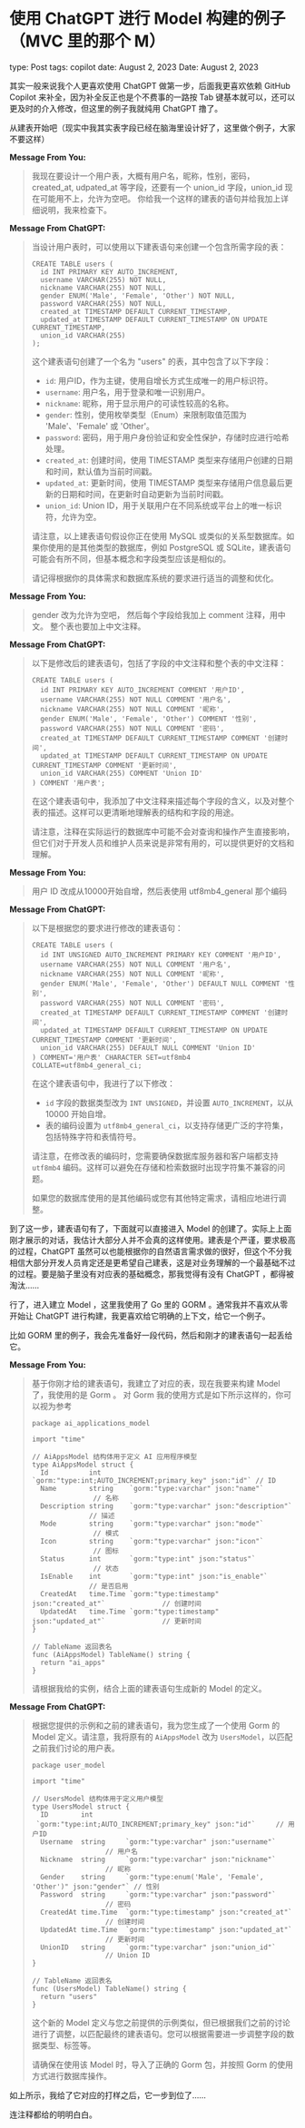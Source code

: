 # 使用 ChatGPT 进行 Model 构建的例子 （MVC 里的那个 M）

type: Post
tags: copilot
date: August 2, 2023
Date: August 2, 2023

其实一般来说我个人更喜欢使用 ChatGPT 做第一步，后面我更喜欢依赖 GitHub Copilot 来补全，因为补全反正也是个不费事的一路按 Tab 键基本就可以，还可以更及时的介入修改，但这里的例子我就纯用 ChatGPT 撸了。

从建表开始吧（现实中我其实表字段已经在脑海里设计好了，这里做个例子，大家不要这样）

****Message From You:****

> 我现在要设计一个用户表，大概有用户名，昵称，性别，密码，created_at, udpated_at 等字段，还要有一个 union_id 字段，union_id 现在可能用不上，允许为空吧。 你给我一个这样的建表的语句并给我加上详细说明，我来检查下。
> 

****Message From ChatGPT:****

> 当设计用户表时，可以使用以下建表语句来创建一个包含所需字段的表：
> 
> 
> ```
> CREATE TABLE users (
>   id INT PRIMARY KEY AUTO_INCREMENT,
>   username VARCHAR(255) NOT NULL,
>   nickname VARCHAR(255) NOT NULL,
>   gender ENUM('Male', 'Female', 'Other') NOT NULL,
>   password VARCHAR(255) NOT NULL,
>   created_at TIMESTAMP DEFAULT CURRENT_TIMESTAMP,
>   updated_at TIMESTAMP DEFAULT CURRENT_TIMESTAMP ON UPDATE CURRENT_TIMESTAMP,
>   union_id VARCHAR(255)
> );
> ```
> 
> 这个建表语句创建了一个名为 "users" 的表，其中包含了以下字段：
> 
> - `id`: 用户ID，作为主键，使用自增长方式生成唯一的用户标识符。
> - `username`: 用户名，用于登录和唯一识别用户。
> - `nickname`: 昵称，用于显示用户的可读性较高的名称。
> - `gender`: 性别，使用枚举类型（Enum）来限制取值范围为 'Male'、'Female' 或 'Other'。
> - `password`: 密码，用于用户身份验证和安全性保护，存储时应进行哈希处理。
> - `created_at`: 创建时间，使用 TIMESTAMP 类型来存储用户创建的日期和时间，默认值为当前时间戳。
> - `updated_at`: 更新时间，使用 TIMESTAMP 类型来存储用户信息最后更新的日期和时间，在更新时自动更新为当前时间戳。
> - `union_id`: Union ID，用于关联用户在不同系统或平台上的唯一标识符，允许为空。
> 
> 请注意，以上建表语句假设你正在使用 MySQL 或类似的关系型数据库。如果你使用的是其他类型的数据库，例如 PostgreSQL 或 SQLite，建表语句可能会有所不同，但基本概念和字段类型应该是相似的。
> 
> 请记得根据你的具体需求和数据库系统的要求进行适当的调整和优化。
> 

****Message From You:****

> gender 改为允许为空吧， 然后每个字段给我加上 comment 注释，用中文。 整个表也要加上中文注释。
> 

****Message From ChatGPT:****

> 以下是修改后的建表语句，包括了字段的中文注释和整个表的中文注释：
> 
> 
> ```
> CREATE TABLE users (
>   id INT PRIMARY KEY AUTO_INCREMENT COMMENT '用户ID',
>   username VARCHAR(255) NOT NULL COMMENT '用户名',
>   nickname VARCHAR(255) NOT NULL COMMENT '昵称',
>   gender ENUM('Male', 'Female', 'Other') COMMENT '性别',
>   password VARCHAR(255) NOT NULL COMMENT '密码',
>   created_at TIMESTAMP DEFAULT CURRENT_TIMESTAMP COMMENT '创建时间',
>   updated_at TIMESTAMP DEFAULT CURRENT_TIMESTAMP ON UPDATE CURRENT_TIMESTAMP COMMENT '更新时间',
>   union_id VARCHAR(255) COMMENT 'Union ID'
> ) COMMENT '用户表';
> ```
> 
> 在这个建表语句中，我添加了中文注释来描述每个字段的含义，以及对整个表的描述。这样可以更清晰地理解表的结构和字段的用途。
> 
> 请注意，注释在实际运行的数据库中可能不会对查询和操作产生直接影响，但它们对于开发人员和维护人员来说是非常有用的，可以提供更好的文档和理解。
> 

****Message From You:****

> 用户 ID 改成从10000开始自增，然后表使用 utf8mb4_general 那个编码
> 

****Message From ChatGPT:****

> 以下是根据您的要求进行修改的建表语句：
> 
> 
> ```
> CREATE TABLE users (
>   id INT UNSIGNED AUTO_INCREMENT PRIMARY KEY COMMENT '用户ID',
>   username VARCHAR(255) NOT NULL COMMENT '用户名',
>   nickname VARCHAR(255) NOT NULL COMMENT '昵称',
>   gender ENUM('Male', 'Female', 'Other') DEFAULT NULL COMMENT '性别',
>   password VARCHAR(255) NOT NULL COMMENT '密码',
>   created_at TIMESTAMP DEFAULT CURRENT_TIMESTAMP COMMENT '创建时间',
>   updated_at TIMESTAMP DEFAULT CURRENT_TIMESTAMP ON UPDATE CURRENT_TIMESTAMP COMMENT '更新时间',
>   union_id VARCHAR(255) DEFAULT NULL COMMENT 'Union ID'
> ) COMMENT='用户表' CHARACTER SET=utf8mb4 COLLATE=utf8mb4_general_ci;
> ```
> 
> 在这个建表语句中，我进行了以下修改：
> 
> - `id` 字段的数据类型改为 `INT UNSIGNED`，并设置 `AUTO_INCREMENT`，以从 10000 开始自增。
> - 表的编码设置为 `utf8mb4_general_ci`，以支持存储更广泛的字符集，包括特殊字符和表情符号。
> 
> 请注意，在修改表的编码时，您需要确保数据库服务器和客户端都支持 `utf8mb4` 编码。这样可以避免在存储和检索数据时出现字符集不兼容的问题。
> 
> 如果您的数据库使用的是其他编码或您有其他特定需求，请相应地进行调整。
> 

到了这一步，建表语句有了，下面就可以直接进入 Model 的创建了。实际上上面刚才展示的对话，我估计大部分人并不会真的这样使用。建表是个严谨，要求极高的过程，ChatGPT 虽然可以也能根据你的自然语言需求做的很好，但这个不分我相信大部分开发人员肯定还是更希望自己建表，这是对业务理解的一个最基础不过的过程。要是脑子里没有对应表的基础概念，那我觉得有没有 ChatGPT ，都得被淘汰……

行了，进入建立 Model ，这里我使用了 Go 里的 GORM 。通常我并不喜欢从零开始让 ChatGPT 进行构建，我更喜欢给它明确的上下文，给它一个例子。

比如 GORM 里的例子，我会先准备好一段代码，然后和刚才的建表语句一起丢给它。

****Message From You:****

> 基于你刚才给的建表语句，我建立了对应的表，现在我要来构建 Model 了，我使用的是 Gorm 。
对 Gorm 我的使用方式是如下所示这样的，你可以视为参考
> 
> 
> ```
> package ai_applications_model
> 
> import "time"
> 
> // AiAppsModel 结构体用于定义 AI 应用程序模型
> type AiAppsModel struct {
>   Id          int       `gorm:"type:int;AUTO_INCREMENT;primary_key" json:"id"` // ID
>   Name        string    `gorm:"type:varchar" json:"name"`                      // 名称
>   Description string    `gorm:"type:varchar" json:"description"`               // 描述
>   Mode        string    `gorm:"type:varchar" json:"mode"`                      // 模式
>   Icon        string    `gorm:"type:varchar" json:"icon"`                      // 图标
>   Status      int       `gorm:"type:int" json:"status"`                        // 状态
>   IsEnable    int       `gorm:"type:int" json:"is_enable"`                     // 是否启用
>   CreatedAt   time.Time `gorm:"type:timestamp" json:"created_at"`              // 创建时间
>   UpdatedAt   time.Time `gorm:"type:timestamp" json:"updated_at"`              // 更新时间
> }
> 
> // TableName 返回表名
> func (AiAppsModel) TableName() string {
>   return "ai_apps"
> }
> 
> ```
> 
> 请根据我给的实例，结合上面的建表语句生成新的 Model 的定义。
> 

****Message From ChatGPT:****

> 
> 
> 
> 根据您提供的示例和之前的建表语句，我为您生成了一个使用 Gorm 的 Model 定义。请注意，我将原有的 `AiAppsModel` 改为 `UsersModel`，以匹配之前我们讨论的用户表。
> 
> ```
> package user_model
> 
> import "time"
> 
> // UsersModel 结构体用于定义用户模型
> type UsersModel struct {
>   ID        int        `gorm:"type:int;AUTO_INCREMENT;primary_key" json:"id"`     // 用户ID
>   Username  string     `gorm:"type:varchar" json:"username"`                       // 用户名
>   Nickname  string     `gorm:"type:varchar" json:"nickname"`                       // 昵称
>   Gender    string     `gorm:"type:enum('Male', 'Female', 'Other')" json:"gender"` // 性别
>   Password  string     `gorm:"type:varchar" json:"password"`                       // 密码
>   CreatedAt time.Time  `gorm:"type:timestamp" json:"created_at"`                   // 创建时间
>   UpdatedAt time.Time  `gorm:"type:timestamp" json:"updated_at"`                   // 更新时间
>   UnionID   string     `gorm:"type:varchar" json:"union_id"`                       // Union ID
> }
> 
> // TableName 返回表名
> func (UsersModel) TableName() string {
>   return "users"
> }
> ```
> 
> 这个新的 Model 定义与您之前提供的示例类似，但已根据我们之前的讨论进行了调整，以匹配最终的建表语句。您可以根据需要进一步调整字段的数据类型、标签等。
> 
> 请确保在使用该 Model 时，导入了正确的 Gorm 包，并按照 Gorm 的使用方式进行数据库操作。
> 

如上所示，我给了它对应的打样之后，它一步到位了……

连注释都给的明明白白。